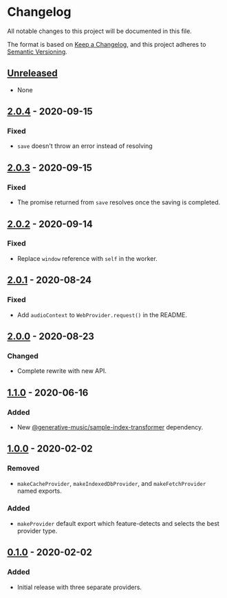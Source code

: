 # Changelog

All notable changes to this project will be documented in this file.

The format is based on [Keep a Changelog](https://keepachangelog.com/en/1.0.0/),
and this project adheres to [Semantic Versioning](https://semver.org/spec/v2.0.0.html).

## [Unreleased]

- None

## [2.0.4] - 2020-09-15

### Fixed

- `save` doesn't throw an error instead of resolving

## [2.0.3] - 2020-09-15

### Fixed

- The promise returned from `save` resolves once the saving is completed.

## [2.0.2] - 2020-09-14

### Fixed

- Replace `window` reference with `self` in the worker.

## [2.0.1] - 2020-08-24

### Fixed

- Add `audioContext` to `WebProvider.request()` in the README.

## [2.0.0] - 2020-08-23

### Changed

- Complete rewrite with new API.

## [1.1.0] - 2020-06-16

### Added

- New [@generative-music/sample-index-transformer](https://github.com/generative-music/sample-index-transformer) dependency.

## [1.0.0] - 2020-02-02

### Removed

- `makeCacheProvider`, `makeIndexedDbProvider`, and `makeFetchProvider` named exports.

### Added

- `makeProvider` default export which feature-detects and selects the best provider type.

## [0.1.0] - 2020-02-02

### Added

- Initial release with three separate providers.

[unreleased]: https://github.com/generative-music/web-provider/compare/v2.0.4...HEAD
[2.0.4]: https://github.com/generative-music/web-provider/compare/v2.0.3...v2.0.4
[2.0.3]: https://github.com/generative-music/web-provider/compare/v2.0.2...v2.0.3
[2.0.2]: https://github.com/generative-music/web-provider/compare/v2.0.1...v2.0.2
[2.0.1]: https://github.com/generative-music/web-provider/compare/v2.0.0...v2.0.1
[2.0.0]: https://github.com/generative-music/web-provider/compare/v1.1.0...v2.0.0
[1.1.0]: https://github.com/generative-music/web-provider/compare/v1.0.0...v1.1.0
[1.0.0]: https://github.com/generative-music/web-provider/compare/v0.1.0...v1.0.0
[0.1.0]: https://github.com/generative-music/web-provider/releases/tag/v0.0.1
